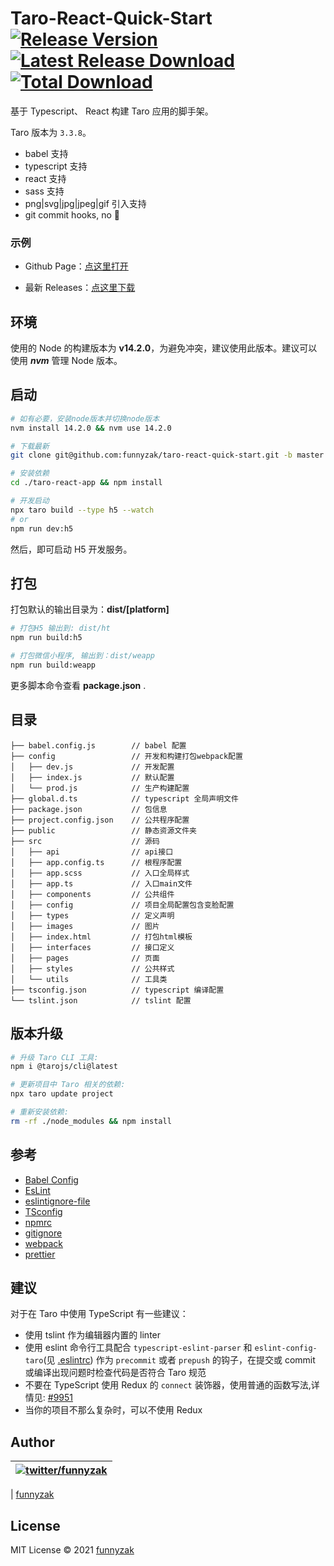 # Taro-React-Quick-Start [![Release Version](https://img.shields.io/github/release/funnyzak/taro-react-quick-start.svg)](https://github.com/funnyzak/taro-react-quick-start/releases/latest) [![Latest Release Download](https://img.shields.io/github/downloads/funnyzak/taro-react-quick-start/latest/total.svg)](https://github.com/funnyzak/taro-react-quick-start/releases/latest) [![Total Download](https://img.shields.io/github/downloads/funnyzak/taro-react-quick-start/total.svg)](https://github.com/funnyzak/taro-react-quick-start/releases)

基于 Typescript、 React 构建 Taro 应用的脚手架。

Taro 版本为 `3.3.8`。

- babel 支持
- typescript 支持
- react 支持
- sass 支持
- png|svg|jpg|jpeg|gif 引入支持
- git commit hooks, no 💩

### 示例

- Github Page：[点这里打开](https://funnyzak.github.io/taro-react-quick-start/h5/)

- 最新 Releases：[点这里下载](https://github.com/funnyzak/taro-react-quick-start/releases)

## 环境

使用的 Node 的构建版本为 **v14.2.0**，为避免冲突，建议使用此版本。建议可以使用 **_nvm_** 管理 Node 版本。

## 启动

```bash
# 如有必要，安装node版本并切换node版本
nvm install 14.2.0 && nvm use 14.2.0

# 下载最新
git clone git@github.com:funnyzak/taro-react-quick-start.git -b master ./taro-react-app

# 安装依赖
cd ./taro-react-app && npm install

# 开发启动
npx taro build --type h5 --watch
# or
npm run dev:h5
```

然后，即可启动 H5 开发服务。

## 打包

打包默认的输出目录为：**dist/[platform]**

```bash
# 打包H5 输出到: dist/ht
npm run build:h5

# 打包微信小程序, 输出到：dist/weapp
npm run build:weapp
```

更多脚本命令查看 **package.json** .

## 目录

    ├── babel.config.js        // babel 配置
    ├── config                 // 开发和构建打包webpack配置
    │   ├── dev.js             // 开发配置
    │   ├── index.js           // 默认配置
    │   └── prod.js            // 生产构建配置
    ├── global.d.ts            // typescript 全局声明文件
    ├── package.json           // 包信息
    ├── project.config.json    // 公共程序配置
    ├── public                 // 静态资源文件夹
    ├── src                    // 源码
    │   ├── api                // api接口
    │   ├── app.config.ts      // 根程序配置
    │   ├── app.scss           // 入口全局样式
    │   ├── app.ts             // 入口main文件
    │   ├── components         // 公共组件
    │   ├── config             // 项目全局配置包含变脸配置
    │   ├── types              // 定义声明
    │   ├── images             // 图片
    │   ├── index.html         // 打包html模板
    │   ├── interfaces         // 接口定义
    │   ├── pages              // 页面
    │   ├── styles             // 公共样式
    │   └── utils              // 工具类
    ├── tsconfig.json          // typescript 编译配置
    └── tslint.json            // tslint 配置

## 版本升级

```bash
# 升级 Taro CLI 工具:
npm i @tarojs/cli@latest

# 更新项目中 Taro 相关的依赖:
npx taro update project

# 重新安装依赖:
rm -rf ./node_modules && npm install
```

## 参考

- [Babel Config](https://babel.docschina.org/docs/en/7.0.0/configuration/)
- [EsLint](https://eslint.org/docs/user-guide/configuring/)
- [eslintignore-file](https://eslint.org/docs/user-guide/configuring/ignoring-code#the-eslintignore-file)
- [TSconfig](https://www.typescriptlang.org/tsconfig/)
- [npmrc](https://docs.npmjs.com/cli/v7/configuring-npm/npmrc)
- [gitignore](https://git-scm.com/docs/gitignore)
- [webpack](https://webpack.docschina.org/guides/getting-started/)
- [prettier](https://prettier.io/docs/en/index.html)

## 建议

对于在 Taro 中使用 TypeScript 有一些建议：

- 使用 tslint 作为编辑器内置的 linter
- 使用 eslint 命令行工具配合 `typescript-eslint-parser` 和 `eslint-config-taro`(见 [.eslintrc](./eslintrc)) 作为 `precommit` 或者 `prepush` 的钩子，在提交或 commit 或编译出现问题时检查代码是否符合 Taro 规范
- 不要在 TypeScript 使用 Redux 的 `connect` 装饰器，使用普通的函数写法,详情见: [#9951](https://github.com/DefinitelyTyped/DefinitelyTyped/issues/9951)
- 当你的项目不那么复杂时，可以不使用 Redux

## Author

| [![twitter/funnyzak](https://s.gravatar.com/avatar/c2437e240644b1317a4a356c6d6253ee?s=70)](https://twitter.com/funnyzak 'Follow @funnyzak on Twitter') |
| ------------------------------------------------------------------------------------------------------------------------------------------------------ |

| [funnyzak](https://yycc.me/)

## License

MIT License © 2021 [funnyzak](https://github.com/funnyzak)
